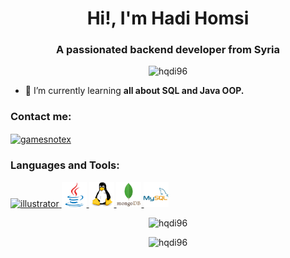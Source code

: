 <h1 align="center">Hi!, I'm Hadi Homsi</h1>
<h3 align="center">A passionated backend developer from Syria</h3>

<p align="center">
  <img src="https://komarev.com/ghpvc/?username=hqdi96&label=Profile%20views&color=0e75b6&style=flat" alt="hqdi96" />
</p>

- 🌱 I’m currently learning **all about SQL and Java OOP.**

<h3 align="left">Contact me:</h3>
<p align="left">
  <a href="https://twitter.com/gamesnotex" target="blank">
    <img align="center" src="https://raw.githubusercontent.com/rahuldkjain/github-profile-readme-generator/master/src/images/icons/Social/twitter.svg" alt="gamesnotex" height="30" width="40" />
  </a>
</p>

<h3 align="left">Languages and Tools:</h3>
<p align="left">
  <a href="https://www.adobe.com/in/products/illustrator.html" target="_blank" rel="noreferrer">
    <img src="https://www.vectorlogo.zone/logos/adobe_illustrator/adobe_illustrator-icon.svg" alt="illustrator" width="40" height="40"/>
  </a>
  <a href="https://www.java.com" target="_blank" rel="noreferrer">
    <img src="https://raw.githubusercontent.com/devicons/devicon/master/icons/java/java-original.svg" alt="java" width="40" height="40"/>
  </a>
  <a href="https://www.linux.org/" target="_blank" rel="noreferrer">
    <img src="https://raw.githubusercontent.com/devicons/devicon/master/icons/linux/linux-original.svg" alt="linux" width="40" height="40"/>
  </a>
  <a href="https://www.mongodb.com/" target="_blank" rel="noreferrer">
    <img src="https://raw.githubusercontent.com/devicons/devicon/master/icons/mongodb/mongodb-original-wordmark.svg" alt="mongodb" width="40" height="40"/>
  </a>
  <a href="https://www.mysql.com/" target="_blank" rel="noreferrer">
    <img src="https://raw.githubusercontent.com/devicons/devicon/master/icons/mysql/mysql-original-wordmark.svg" alt="mysql" width="40" height="40"/>
  </a>
</p>

<p align="center">
  <img src="https://github-readme-stats.vercel.app/api/top-langs?username=hqdi96&show_icons=true&locale=en&layout=compact" alt="hqdi96" />
</p>

<p align="center">
  <img src="https://github-readme-streak-stats.herokuapp.com/?user=hqdi96&" alt="hqdi96" />
</p>
